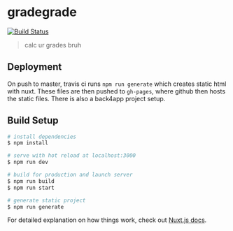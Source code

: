 # gradegrade
[![Build Status](https://travis-ci.org/ezhang7423/vuegrades.svg?branch=master)](https://travis-ci.org/ezhang7423/vuegrades)
> calc ur grades bruh

## Deployment

On push to master, travis ci runs `npm run generate` which creates static html with nuxt. These files are then pushed to `gh-pages`, where github then
hosts the static files. There is also a back4app project setup.

## Build Setup

```bash
# install dependencies
$ npm install

# serve with hot reload at localhost:3000
$ npm run dev

# build for production and launch server
$ npm run build
$ npm run start

# generate static project
$ npm run generate
```

For detailed explanation on how things work, check out [Nuxt.js docs](https://nuxtjs.org).

